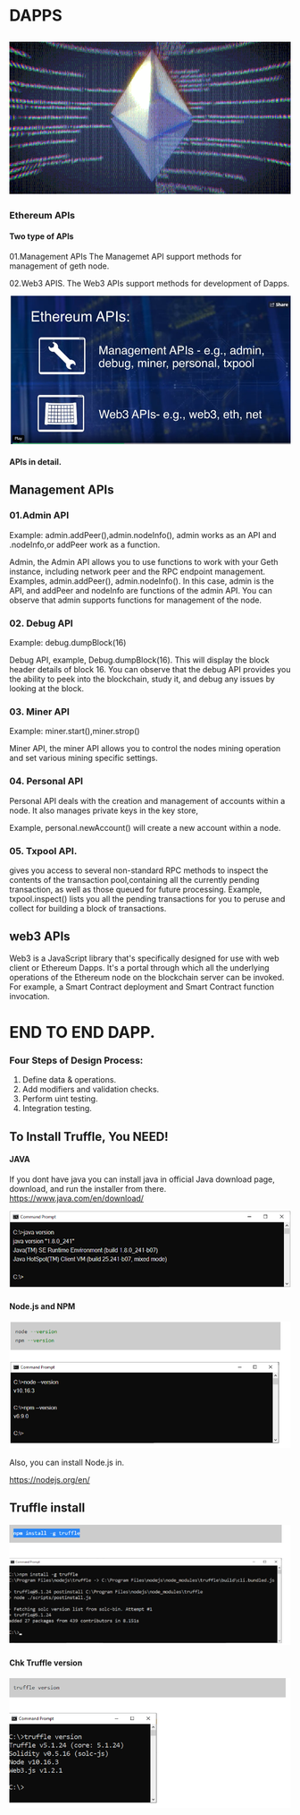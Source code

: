 # DAPPS
![Image](Images/ethereum-1.gif)
-----
### Ethereum APIs 
#### Two type of APIs
01.Management APIs
The Managemet API support methods for management of geth node. 


02.Web3 APIS. 
The Web3 APIs support methods for development of Dapps.

![Image](Images/Ethereum_web_3_API.PNG)

#### APIs in detail. 

## Management APIs

### 01.Admin API

Example: admin.addPeer(),admin.nodeInfo(), admin works as an API and .nodeInfo,or addPeer work as a function.

Admin, the Admin API allows you to use functions to work with your Geth instance, including network peer and the RPC endpoint management. Examples, admin.addPeer(), admin.nodeInfo(). In this case, admin is the API, and addPeer and nodeInfo are functions of the admin API. You can observe that admin supports functions for management of the node. 

### 02. Debug API

Example: debug.dumpBlock(16)

Debug API, example, Debug.dumpBlock(16). This will display the block header details of block 16. You can observe that the debug API provides you the ability to peek into the blockchain, study it, and debug any issues by looking at the block.


### 03. Miner API

Example: miner.start(),miner.strop()

Miner API, the miner API allows you to control the nodes mining operation and set various mining specific settings.

### 04. Personal API

Personal API deals with the creation and management of accounts within a node. It also manages private keys in the key store,


Example, personal.newAccount() will create a new account within a node.

### 05. Txpool API.

gives you access to several non-standard RPC methods to inspect the contents of the transaction pool,containing all the currently pending transaction, as well as those queued for future processing. Example, txpool.inspect() lists you all the pending transactions for you to peruse and collect for building a block of transactions.

## web3 APIs

Web3 is a JavaScript library that's specifically designed for use with web client or Ethereum Dapps. It's a portal through which all the underlying operations of the Ethereum node on the blockchain server can be invoked. For example, a Smart Contract deployment and Smart Contract function invocation.

# END TO END DAPP.

### Four Steps of Design Process:

1. Define data & operations.
2. Add modifiers and validation checks.
3. Perform uint testing.
4. Integration testing.

## To Install Truffle, You NEED!

#### JAVA

If you dont have java you can install java in official Java download page, download, and run the installer from there.
https://www.java.com/en/download/ 


 

![Image](Images/JAVA_VERSION.PNG)

#### Node.js and NPM

![Image](Images/NODE_VERSION.PNG)

Also, you can install Node.js in. 

https://nodejs.org/en/

## Truffle install

![Image](Images/INSTALL_TRUFFLE.PNG)

#### Chk Truffle version

![Image](Images/TRUFFLE_VERSION.PNG)
















